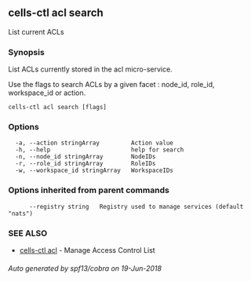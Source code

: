 ## cells-ctl acl search

List current ACLs

### Synopsis

List ACLs currently stored in the acl micro-service.

Use the flags to search ACLs by a given facet : node_id, role_id, workspace_id or action.


```
cells-ctl acl search [flags]
```

### Options

```
  -a, --action stringArray         Action value
  -h, --help                       help for search
  -n, --node_id stringArray        NodeIDs
  -r, --role_id stringArray        RoleIDs
  -w, --workspace_id stringArray   WorkspaceIDs
```

### Options inherited from parent commands

```
      --registry string   Registry used to manage services (default "nats")
```

### SEE ALSO

* [cells-ctl acl](cells-ctl-acl)	 - Manage Access Control List

###### Auto generated by spf13/cobra on 19-Jun-2018
